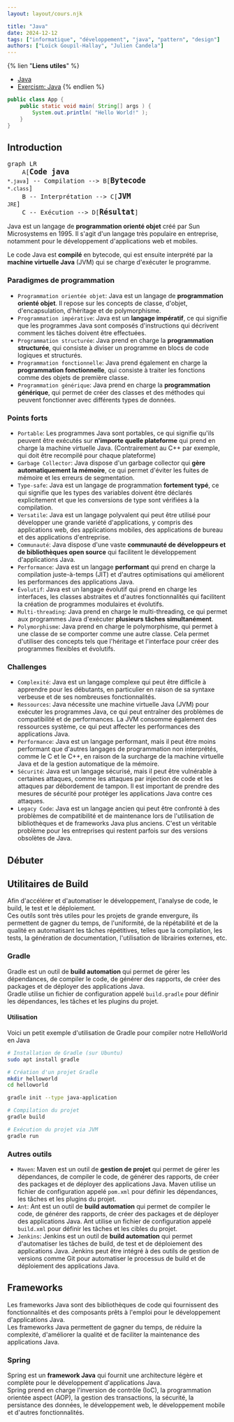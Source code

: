 ```yaml
---
layout: layout/cours.njk

title: "Java"
date: 2024-12-12
tags: ["informatique", "développement", "java", "pattern", "design"]
authors: ["Loïck Goupil-Hallay", "Julien Candela"]
---
```


{% lien "**Liens utiles**" %}
- [Java](https://www.java.com/)
- [Exercism: Java](https://exercism.org/tracks/java)
{% endlien %}

```java
public class App {
    public static void main( String[] args ) {
        System.out.println( "Hello World!" );
    }
}
```

## Introduction

<pre class="mermaid" style="background-color: transparent;">
graph LR
    A[<b><big>Code java</big></b><br><small>*.java</small>] -- Compilation --> B[<b><big>Bytecode</big></b><br><small>*.class</small>]
    B -- Interprétation --> C[<b><big>JVM</big></b><br><small>JRE</small>]
    C -- Exécution --> D[<b><big>Résultat</big></b>]
</pre>

Java est un langage de **programmation orienté objet** créé par Sun Microsystems en 1995. Il s'agit d'un langage très populaire en entreprise, notamment pour le développement d'applications web et mobiles.

Le code Java est **compilé** en bytecode, qui est ensuite interprété par la **machine virtuelle Java** (JVM) qui se charge d'exécuter le programme.

### Paradigmes de programmation
- `Programmation orientée objet`: Java est un langage de **programmation orienté objet**. Il repose sur les concepts de classe, d'objet, d'encapsulation, d'héritage et de polymorphisme.
- `Programmation impérative`: Java est un **langage impératif**, ce qui signifie que les programmes Java sont composés d'instructions qui décrivent comment les tâches doivent être effectuées.
- `Programmation structurée`: Java prend en charge la **programmation structurée**, qui consiste à diviser un programme en blocs de code logiques et structurés.
- `Programmation fonctionnelle`: Java prend également en charge la **programmation fonctionnelle**, qui consiste à traiter les fonctions comme des objets de première classe.
- `Programmation générique`: Java prend en charge la **programmation générique**, qui permet de créer des classes et des méthodes qui peuvent fonctionner avec différents types de données.

### Points forts
- `Portable`: Les programmes Java sont portables, ce qui signifie qu'ils peuvent être exécutés sur **n'importe quelle plateforme** qui prend en charge la machine virtuelle Java. (Contrairement au C++ par exemple, qui doit être recompilé pour chaque plateforme)
- `Garbage Collector`: Java dispose d'un garbage collector qui **gère automatiquement la mémoire**, ce qui permet d'éviter les fuites de mémoire et les erreurs de segmentation.
- `Type-safe`: Java est un langage de programmation **fortement typé**, ce qui signifie que les types des variables doivent être déclarés explicitement et que les conversions de type sont vérifiées à la compilation.
- `Versatile`: Java est un langage polyvalent qui peut être utilisé pour développer une grande variété d'applications, y compris des applications web, des applications mobiles, des applications de bureau et des applications d'entreprise.
- `Communauté`: Java dispose d'une vaste **communauté de développeurs et de bibliothèques open source** qui facilitent le développement d'applications Java.
- `Performance`: Java est un langage **performant** qui prend en charge la compilation juste-à-temps (JIT) et d'autres optimisations qui améliorent les performances des applications Java.
- `Évolutif`: Java est un langage évolutif qui prend en charge les interfaces, les classes abstraites et d'autres fonctionnalités qui facilitent la création de programmes modulaires et évolutifs.
- `Multi-threading`: Java prend en charge le multi-threading, ce qui permet aux programmes Java d'exécuter **plusieurs tâches simultanément**.
- `Polymorphisme`: Java prend en charge le polymorphisme, qui permet à une classe de se comporter comme une autre classe. Cela permet d'utiliser des concepts tels que l'héritage et l'interface pour créer des programmes flexibles et évolutifs.

### Challenges
- `Complexité`: Java est un langage complexe qui peut être difficile à apprendre pour les débutants,  en particulier en raison de sa syntaxe verbeuse et de ses nombreuses fonctionnalités.
- `Ressources`: Java nécessite une machine virtuelle Java (JVM) pour exécuter les programmes Java, ce qui peut entraîner des problèmes de compatibilité et de performances. La JVM consomme également des ressources système, ce qui peut affecter les performances des applications Java.
- `Performance`: Java est un langage performant, mais il peut être moins performant que d'autres langages de programmation non interprétés, comme le C et le C++, en raison de la surcharge de la machine virtuelle Java et de la gestion automatique de la mémoire.
- `Sécurité`: Java est un langage sécurisé, mais il peut être vulnérable à certaines attaques, comme les attaques par injection de code et les attaques par débordement de tampon. Il est important de prendre des mesures de sécurité pour protéger les applications Java contre ces attaques.
- `Legacy Code`: Java est un langage ancien qui peut être confronté à des problèmes de compatibilité et de maintenance lors de l'utilisation de bibliothèques et de frameworks Java plus anciens. C'est un véritable problème pour les entreprises qui restent parfois sur des versions obsolètes de Java.

## Débuter

## Utilitaires de Build
Afin d'accélérer et d'automatiser le développement, l'analyse de code, le build, le test et le déploiement.\
Ces outils sont très utiles pour les projets de grande envergure, ils permettent de gagner du temps, de l'uniformité, de la répétabilité et de la qualité en automatisant les tâches répétitives, telles que la compilation, les tests, la génération de documentation, l'utilisation de librairies externes, etc.

### Gradle
Gradle est un outil de **build automation** qui permet de gérer les dépendances, de compiler le code, de générer des rapports, de créer des packages et de déployer des applications Java.\
Gradle utilise un fichier de configuration appelé `build.gradle` pour définir les dépendances, les tâches et les plugins du projet.

#### Utilisation
Voici un petit exemple d'utilisation de Gradle pour compiler notre HelloWorld en Java

```bash
# Installation de Gradle (sur Ubuntu)
sudo apt install gradle

# Création d'un projet Gradle
mkdir helloworld
cd helloworld

gradle init --type java-application

# Compilation du projet
gradle build

# Exécution du projet via JVM
gradle run
```

### Autres outils
- `Maven`: Maven est un outil de **gestion de projet** qui permet de gérer les dépendances, de compiler le code, de générer des rapports, de créer des packages et de déployer des applications Java. Maven utilise un fichier de configuration appelé `pom.xml` pour définir les dépendances, les tâches et les plugins du projet.
- `Ant`: Ant est un outil de **build automation** qui permet de compiler le code, de générer des rapports, de créer des packages et de déployer des applications Java. Ant utilise un fichier de configuration appelé `build.xml` pour définir les tâches et les cibles du projet.
- `Jenkins`: Jenkins est un outil de **build automation** qui permet d'automatiser les tâches de build, de test et de déploiement des applications Java. Jenkins peut être intégré à des outils de gestion de versions comme Git pour automatiser le processus de build et de déploiement des applications Java.

## Frameworks
Les frameworks Java sont des bibliothèques de code qui fournissent des fonctionnalités et des composants prêts à l'emploi pour le développement d'applications Java.\
Les frameworks Java permettent de gagner du temps, de réduire la complexité, d'améliorer la qualité et de faciliter la maintenance des applications Java.

### Spring
Spring est un **framework Java** qui fournit une architecture légère et complète pour le développement d'applications Java.\
Spring prend en charge l'inversion de contrôle (IoC), la programmation orientée aspect (AOP), la gestion des transactions, la sécurité, la persistance des données, le développement web, le développement mobile et d'autres fonctionnalités.
